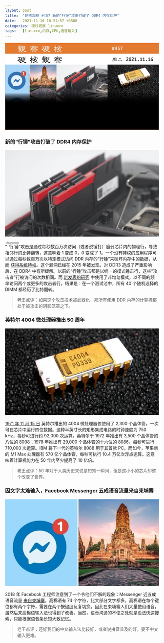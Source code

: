 ```yaml
---
layout: post
title:	"硬核观察 #457 新的“行锤”攻击打破了 DDR4 内存保护"
date:	2021-11-16 18:52:57 +0800 
categories:	硬核观察 linuxcn 
tags:	[linuxcn,内存,CPU,语音输入]
---
```



![](/Asserts/Images/album/202111/16/185135ah6h1l6gikdgwndd.jpg)


### 新的“行锤”攻击打破了 DDR4 内存保护


![](/Asserts/Images/album/202111/16/185150uauqfpfiq5uy5zad.jpg)


“<ruby> 行锤 <rt>  Rowhammer </rt></ruby>”攻击是通过每秒数百万次访问（或者说锤打）脆弱芯片内的物理行，导致相邻行的比特翻转，这意味着 1 变成 0，0 变成了 1。一个没有特权的应用程序可以通过每秒数百万次以特定模式访问 DDR 内存的“行锤”来破坏内存中的数据，从而 [获得系统特权](https://arstechnica.com/gadgets/2021/11/ddr4-memory-is-even-more-susceptible-to-rowhammer-attacks-than-anyone-thought/)。这个漏洞已经在 2015 年被发现，对 DDR3 造成了严重影响后，在 DDR4 中有所缓解。以前的“行锤”攻击都是以统一的模式锤击行，这些“攻击者”行被访问的次数相同。而 [新发表的研究](https://comsec.ethz.ch/research/dram/blacksmith/) 中使用了非均匀模式，以不同的频率访问两个或更多的攻击者行。结果是：在一个测试池中，所有 40 个随机选择的 DIMM 都经历了比特翻转。



> 
> 老王点评：如果这个攻击技术被武器化，那所有使用 DDR 内存的计算机都处于被攻击的阴影笼罩之下。
> 
> 
> 


### 英特尔 4004 微处理器推出 50 周年


![](/Asserts/Images/album/202111/16/185230uj5m87ka7al54a5z.jpg)


[1971 年 11 月 15 日](https://www.wsj.com/articles/the-chip-that-changed-the-world-microprocessor-computing-transistor-breakthrough-intel-11636903999) 英特尔推出的 4004 微处理器仅使用了 2,300 个晶体管，一次可在芯片中运行四位数据。这种半英寸长的矩形集成电路的时钟速度为 750 kHz，每秒可进行约 92,000 次运算。英特尔于 1972 年推出有 3,500 个晶体管的八位的 8008；1978 年推出有 29,000 个晶体管的十六位的 8086，每秒可进行 710,000 次运算。IBM 将下一代的英特尔 8088 用于其首款 PC。而如今，苹果新的 M1 Max 处理器有 570 亿个晶体管，每秒可执行 10.4 万亿次浮点运算。这意味着计算机能力在 50 年内至少提高了 10 亿倍。



> 
> 老王点评：50 年对于人类历史来说是短短一瞬间，但是这小小的芯片却整个改变了世界。
> 
> 
> 


### 因文字太难输入，Facebook Messenger 五成语音流量来自柬埔寨


![](/Asserts/Images/album/202111/16/185207nank7aj8jcq1ai7b.jpg)


2018 年 Facebook 工程师注意到了一个令他们不解的现象：Messenger 近五成语音流量 [来自柬埔寨](https://www.indiatimes.com/technology/news/50-percent-voice-messaging-traffic-facebook-messenger-cambodia-554079.html)。高棉语有 74 个字符，比大部分文字都多。高棉语在每个键位都有两个字符，需要在两个按键层反复切换。因此在柬埔寨人们大量使用语音，虽然后来高棉语输入法也得到了改善。当然，语音沟通的不便之处就是没法快速搜索，只能根据语音条长短大致记忆。



> 
> 老王点评：还好我们的中文输入法比较好，或者说拼音普及的好，要不中文输入更难。
> 
> 
>

